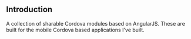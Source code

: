 Introduction
----
A collection of sharable Cordova modules based on AngularJS. These are built for the mobile Cordova based applications I've built.
